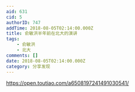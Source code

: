 ```yaml
---
aid: 631
cid: 5
authorID: 747
addTime: 2018-08-05T02:14:00.000Z
title: 俞敏洪半年前在北大的演讲
tags:
    - 俞敏洪
    - 北大
comments: []
date: 2018-08-05T02:14:00.000Z
category: 分享发现
---
```


https://open.toutiao.com/a6508197241491030541/
